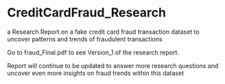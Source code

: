 # CreditCardFraud_Research
a Research Report on a fake credit card fraud transaction dataset to uncover patterns and trends of fraudulent transactions

Go to fraud_Final.pdf to see Version_1 of the research report.

Report will continue to be updated to answer more research questions and uncover even more insights on fraud trends within this dataset

<!--
                      _-====-__-======-__-========-_____-============-__
                    _(                                                 _)
                 OO(                                                   )_
                0  (_                                                   _)
              o0     (_                                                _)
             o         '=-___-===-_____-========-___________-===-----'
           .o                                _________
          . ______          ______________  |         |      _____
        _()_||__|| ________ |            |  |_________|   __||___||__
       (         | |      | |            | __Y______00_| |_         _|
      /-OO----OO""="OO--OO"="OO--------OO"="OO-------OO"="OO-------OO"=P
     ######################################################################
    ########################################################################
   ##########################################################################
  ######                       ~ WELCOME TO MY ANALYTIC JOURNEY ~        #####
  ##########################################################################
 ########################################################################
-->
